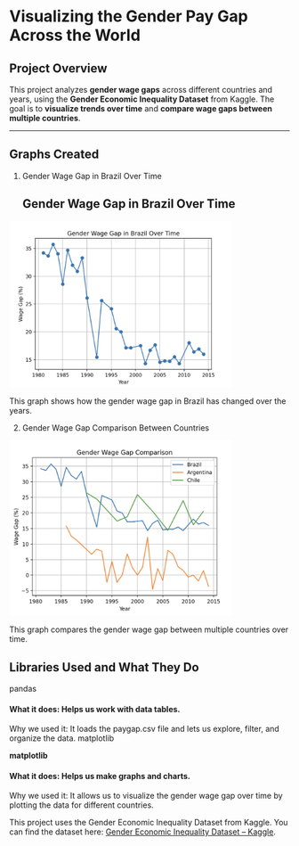 # Visualizing the Gender Pay Gap Across the World

## Project Overview
This project analyzes **gender wage gaps** across different countries and years, using the **Gender Economic Inequality Dataset** from Kaggle. The goal is to **visualize trends over time** and **compare wage gaps between multiple countries**. 

---

## Graphs Created
1. Gender Wage Gap in Brazil Over Time

   ## Gender Wage Gap in Brazil Over Time

<img src="wage_gap_brazil.png" alt="Gender Wage Gap in Brazil over Time" width="400"/>

This graph shows how the gender wage gap in Brazil has changed over the years.

2. Gender Wage Gap Comparison Between Countries
  
<img src="wage_gap_comparison.png" alt="Gender Wage Gap Comparison Between Contries" width="400"/>

This graph compares the gender wage gap between multiple countries over time.

## Libraries Used and What They Do
pandas

#### What it does: Helps us work with data tables.
Why we used it: It loads the paygap.csv file and lets us explore, filter, and organize the data.
matplotlib

**matplotlib**  

#### What it does: Helps us make graphs and charts.
Why we used it: It allows us to visualize the gender wage gap over time by plotting the data for different countries.

This project uses the Gender Economic Inequality Dataset from Kaggle.
You can find the dataset here: [Gender Economic Inequality Dataset – Kaggle](https://www.kaggle.com/datasets/willianoliveiragibin/gender-economic-inequality).



